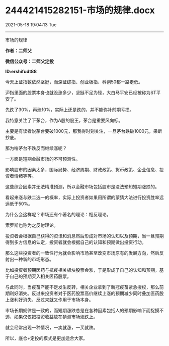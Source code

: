 # 244421415282151-市场的规律.docx

2021-05-18 19:04:13 Tue

----

市场的规律

__作者：二师父__

__微信公众号：二师父定投__

__ID:ershifudt88__

今天上证指数依然坚挺，而深证综指、创业板指、科创50都一路走低。

沪指里面的股票本身也就没涨多少，坚挺不足为怪，大白马平安已经被称为ST平安了。

先跌了30%，再涨10%，实际上还是跌的，并不能弥补前期亏损。

我特意关注了下茅台，作为A股的股王，茅台是重要风向标。

主要是有读者说茅台要破1000元，那我得时刻关注，一旦茅台跌破1000元，果断抄底。

那为啥茅台不跌反而继续涨呢？

一方面是短期金融市场的不可预测性。

影响股市的因素太多，国际局势、经济周期、财政政策、货币政策、企业信息、投资者情绪等等。

这些综合因素并无法精准预测，所以金融市场包括股市是没法预知短期涨跌的。

看起来涨与跌二选一的概率，实际上投资者如果用所谓的蒙猜大法进行投资胜率远远低于50%。

为什么会这样呢？市场还有个著名的理论：相反理论。

索罗斯也称为之反射理论。

投资者会根据自己获得的资讯和消息然后形成对市场的认知以及预期，当一旦预期得到多方信息的认定，投资者就会根据自己的认知和预期做出投资行动。

那么这些投资者的一致性行为就会影响市场甚至改变市场原有的发展方向，然后反射出一种新的市场形态。

比如投资者预期医药与抗疫相关板块股票会涨，于是形成了自己的认知和预期，基于自己的预期买入相关医药股票。

与此同时，当疫苗产能不足发生反转，相关企业拿到了新冠疫苗紧急授权，那么前期利好消失。反过来投资者对于医药股票高价继续上涨的预期减少同时叠加医药股上涨利好消失，反过来就又作用于市场本身。

市场长期规律是一致的，而短期涨跌总是在各种因素包括人的预期影响下而捉摸不透，如果仅仅把投资收益放在猜测市场涨跌上。

就会经常出现一种情况，一卖就涨，一买就跌。

所以，底仓\+定投的模式是更加适合大家。

